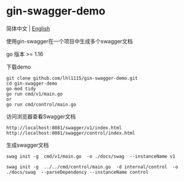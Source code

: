 # gin-swagger-demo
简体中文 | [English](README-EN.md)

使用gin-swagger在一个项目中生成多个swagger文档

go 版本 >= 1.16

下载demo
```
git clone github.com/lhl1115/gin-swagger-demo.git
cd gin-swagger-demo
go mod tidy
go run cmd/v1/main.go
or 
go run cmd/control/main.go
```
访问浏览器查看Swagger文档
```
http://localhost:8081/swagger/v1/index.html
http://localhost:8081/swagger/control/index.html
```

生成swagger文档
```
swag init -g  cmd/v1/main.go  -o ./docs/swag  --instanceName v1

swag init -g  ../../cmd/control/main.go  -d internal/control  -o ./docs/swag  --parseDependency --instanceName control
```


